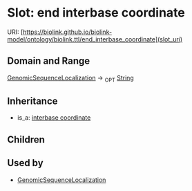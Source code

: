 # Slot: end interbase coordinate




URI: [https://biolink.github.io/biolink-model/ontology/biolink.ttl/end_interbase_coordinate](slot_uri)
## Domain and Range

[GenomicSequenceLocalization](GenomicSequenceLocalization.md) ->  <sub>OPT</sub> [String](String.md)
## Inheritance

 *  is_a: [interbase coordinate](interbase_coordinate.md)
## Children

## Used by

 * [GenomicSequenceLocalization](GenomicSequenceLocalization.md)
